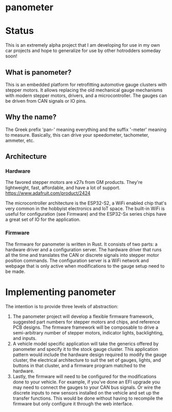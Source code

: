 # panometer

# Status

This is an extremely alpha project that I am developing for use in my own car projects and hope to generalize for use by other hotrodders someday soon!

## What is panometer?

This is an embedded platform for retrofitting automotive gauge clusters with stepper motors. It allows replacing the old mechanical gauge mechanisms with modern stepper motors, drivers, and a microcontroller. The gauges can be driven from CAN signals or IO pins.

## Why the name?

The Greek prefix 'pan-' meaning everything and the suffix '-meter' meaning to measure. Basically, this can drive your speedometer, tachometer, ammeter, etc.

## Architecture

### Hardware

The favored stepper motors are x27s from GM products. They're lightweight, fast, affordable, and have a lot of support.
https://www.adafruit.com/product/2424

The microcontroller architecture is the ESP32-S2, a WiFi enabled chip that's very common in the hobbyist electronics and IoT space. The built-in WiFi is useful for configuration (see Firmware) and the ESP32-Sx series chips have a great set of IO for the application.

### Firmware

The firmware for panometer is written in Rust. It consists of two parts: a hardware driver and a configuration server. The hardware driver that runs all the time and translates the CAN or discrete signals into stepper motor position commands. The configuration server is a WiFi network and webpage that is only active when modifications to the gauge setup need to be made.

# Implementing panometer

The intention is to provide three levels of abstraction:

1. The panometer project will develop a flexible firmware framework, suggested part numbers for stepper motors and chips, and reference PCB designs. The firmware framework will be composable to drive a semi-arbitrary number of stepper motors, indicator lights, backlighting, and inputs.
2. A vehicle model specific application will take the generics offered by panometer and specify it to the stock gauge cluster. This application pattern would include the hardware design required to modify the gauge cluster, the electrical architecture to suit the set of gauges, lights, and buttons in that cluster, and a firmware program matched to the hardware.
3. Lastly, the firmware will need to be configured for the modifications done to your vehicle. For example, if you've done an EFI upgrade you may need to connect the gauges to your CAN bus signals. Or wire the discrete inputs to new sensors installed on the vehicle and set up the transfer functions. This would be done without having to recompile the firmware but only configure it through the web interface.
